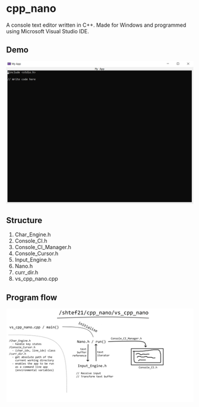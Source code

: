 # cpp_nano
A console text editor written in C++. Made for Windows and programmed using Microsoft Visual Studio IDE.

## Demo

![Demo image](/demo.png)

## Structure

1. Char_Engine.h
1. Console_CI.h
1. Console_CI_Manager.h
1. Console_Cursor.h
1. Input_Engine.h
1. Nano.h
1. curr_dir.h
1. vs_cpp_nano.cpp

## Program flow

![Image of the structure](/img.png)
